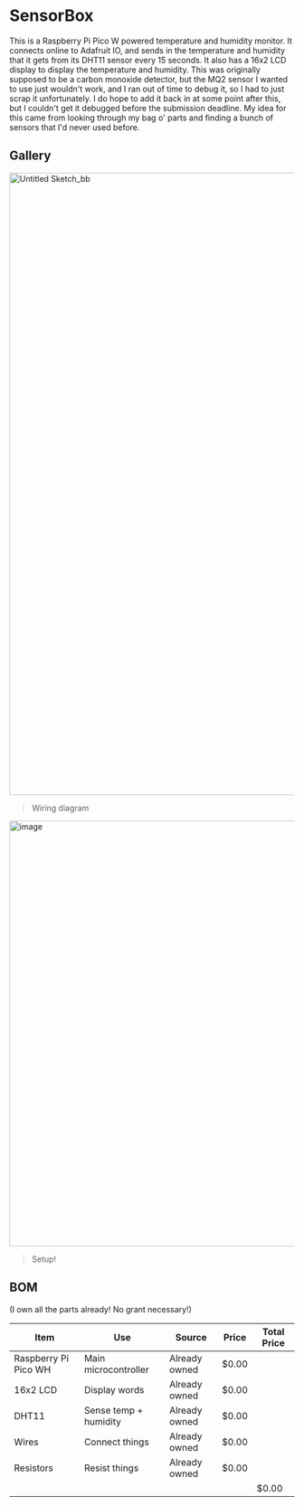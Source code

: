 # SensorBox
This is a Raspberry Pi Pico W powered temperature and humidity monitor. It connects online to Adafruit IO, and sends in the temperature and humidity that it gets from its DHT11 sensor every 15 seconds. It also has a 16x2 LCD display to display the temperature and humidity. This was originally supposed to be a carbon monoxide detector, but the MQ2 sensor I wanted to use just wouldn't work, and I ran out of time to debug it, so I had to just scrap it unfortunately. I do hope to add it back in at some point after this, but I couldn't get it debugged before the submission deadline. My idea for this came from looking through my bag o' parts and finding a bunch of sensors that I'd never used before.

## Gallery

<img width="1779" height="1101" alt="Untitled Sketch_bb" src="https://github.com/user-attachments/assets/81757463-1c7f-4ec3-bd8f-bb98ad43c9ca" />

> Wiring diagram

<img width="1231" height="753" alt="image" src="https://github.com/user-attachments/assets/0256e92e-99bf-4259-b8e0-0d38c5cce8f5" />

> Setup!

## BOM

(I own all the parts already! No grant necessary!)

| Item | Use | Source | Price | Total Price |
| ---- | --- | ------ | ----- | ----------- |
| Raspberry Pi Pico WH | Main microcontroller| Already owned | $0.00 |   |
| 16x2 LCD | Display words | Already owned | $0.00 |   |
| DHT11 | Sense temp + humidity | Already owned | $0.00 |   |
| Wires | Connect things | Already owned | $0.00 |   |
| Resistors | Resist things | Already owned | $0.00 |   |
|   |   |   |   | $0.00 |

